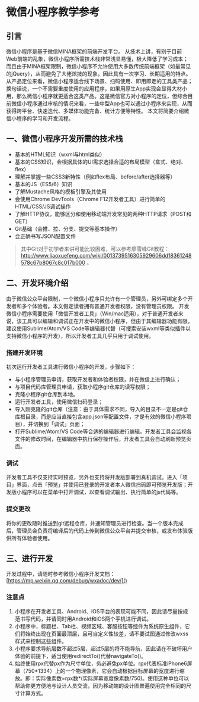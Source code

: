 # 微信小程序教学参考
## 引言

微信小程序是基于微信MINA框架的前端开发平台。
从技术上讲，有别于目前Web前端的乱象，微信小程序所需技术栈非常浅显易懂，极大降低了学习成本；而且由于MINA框架限制，微信小程序不允许使用大多数传统前端框架（如最常见的jQuery），从而避免了大佬炫技的现象，因此具有一次学习、长期适用的特点。
从产品定位来看，微信小程序适合线下场景、扫码使用、即用即走的工具类产品；换句话说，一个不需要重度使用的应用程序，如果用原生App实现会显得大材小用，那么微信小程序就更适合这类产品。这是微信官方对小程序的定位，但综合目前微信小程序通过审核的情况来看，一些中型App也可以通过小程序来实现，从而获得跨平台、快速迭代、多媒体功能完备、统计方便等特性。
本文将简要介绍微信小程序的学习和开发流程。

## 一、微信小程序开发所需的技术栈
- 基本的HTML知识（wxml与html类似）
- 基本的CSS知识，会根据具体的UI需求选择合适的布局模型（盒式、绝对、flex）
- 理解并掌握一些CSS3新特性（例如flex布局、before/after选择器等）
- 基本的JS（ES5/6）知识
- 了解Mustache风格的模板引擎及其使用
- 会使用Chrome DevTools（Chrome F12开发者工具）进行简单的HTML/CSS/JS调试操作
- 了解HTTP协议，能够区分和使用移动端开发常见的两种HTTP请求（POST和GET）
- Git基础（会推、拉、分支、提交等基本操作）
- 会正确书写JSON配置文件

> 其中Git对于初学者来讲可能比较困难，可以参考廖雪峰Git教程：http://www.liaoxuefeng.com/wiki/0013739516305929606dd18361248578c67b8067c8c017b000 。

## 二、开发环境介绍
由于微信公众平台限制，一个微信小程序只允许有一个管理员，另外可绑定多个开发者和多个体验者。本文假定读者拥有普通开发者权限，没有管理员权限。
开发微信小程序需要使用「微信开发者工具」（Win/mac适用），对于普通开发者来说，该工具可以编辑和调试正在开发中的微信小程序，但由于其编辑器功能有限，建议使用Sublime/Atom/VS Code等编辑器代替（可搜索安装wxml等类似插件以支持微信小程序的开发），所以开发者工具几乎只用于调试使用。

### 搭建开发环境
初次运行开发者工具进行微信小程序的开发，步骤如下：
- 与小程序管理员申请，获取开发者和体验者权限，并在微信上进行确认；
- 与项目代码库管理员申请，获取小程序git仓库的读写权限；
- 克隆小程序git仓库到本地。
- 运行开发者工具，使用微信扫码登录；
- 导入刚克隆的git仓库（注意：由于具体需求不同，导入的目录不一定是git仓库根目录，而是应当直接包含app.json等配置文件，才是有效的微信小程序项目），并切换到「调试」页面；
- 打开Sublime/Atom/VS Code等合适的编辑器进行编辑。开发者工具会监视各文件的修改时间，在编辑器中执行保存操作后，开发者工具会自动刷新预览页面。

### 调试
开发者工具不仅支持实时预览，另外也支持将开发版部署到真机调试。进入「项目」界面，点击「预览」并使用已登录的开发者本人微信扫码即可预览开发版；开发版小程序可以在菜单中打开调试，以查看调试输出、执行简单的js代码等。

### 提交更改
将你的更改随时推送到git远程仓库，并通知管理员进行检查。当一个版本完成后，管理员会负责将编译后的代码上传到微信公众平台并提交审核，或发布体验版供所有体验者使用。

## 三、进行开发
开发过程中，请随时参考微信小程序开发文档：[https://mp.weixin.qq.com/debug/wxadoc/dev/]()

### 注意点
1. 小程序在开发者工具、Android、iOS平台的表现可能不同，因此请尽量按规范书写代码，并请同时用Android和iOS两个手机进行调试。
2. 小程序中，标题栏、Tab栏、视频区域、客服按钮等控件为系统原生组件，它们将始终出现在页面最顶层，且可自定义性较差，请不要试图通过修改wxss样式来控制这些组件。
3. 小程序要求导航层数不超过5层，超过5层的将不能导航，因此请在不破坏用户体验的前提下，适当使用redirectTo()代替navigateTo()。
4. 始终使用rpx代替px作为尺寸单位，务必避免px单位。rpx代表标准iPhone6屏幕（750\*1334）上的一个物理像素，它会自动根据目标屏幕的宽度进行缩放。即：实际像素数=rpx数\*(实际屏幕宽度像素数/750)。使用这种单位可以帮助你更方便地与设计人员交流，因为移动端的设计图普遍使用完全相同的尺寸计算方式。
